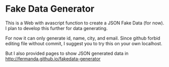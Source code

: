 Fake Data Generator
================

This is a Web with avascript function to create a JSON Fake Data (for now).
I plan to develop this further for data generating.

For now it can only generate id, name, city, and email.
Since github forbid editing file without commit, I suggest you to try this
on your own localhost.

But I also provided pages to show JSON generated data in http://fermanda.github.io/fakedata-generator
